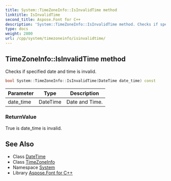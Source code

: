 ```yaml
---
title: System::TimeZoneInfo::IsInvalidTime method
linktitle: IsInvalidTime
second_title: Aspose.Font for C++
description: 'System::TimeZoneInfo::IsInvalidTime method. Checks if specified date and time is invalid in C++.'
type: docs
weight: 2800
url: /cpp/system/timezoneinfo/isinvalidtime/
---
```

## TimeZoneInfo::IsInvalidTime method


Checks if specified date and time is invalid.

```cpp
bool System::TimeZoneInfo::IsInvalidTime(DateTime date_time) const
```


| Parameter | Type | Description |
| --- | --- | --- |
| date_time | DateTime | Date and Time. |

### ReturnValue

True is date_time is invalid.

## See Also

* Class [DateTime](../../datetime/)
* Class [TimeZoneInfo](../)
* Namespace [System](../../)
* Library [Aspose.Font for C++](../../../)
